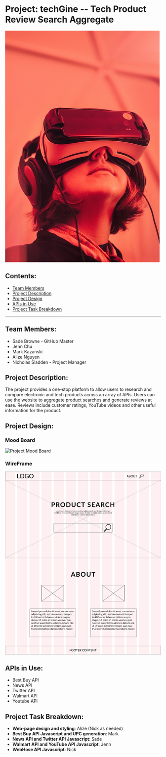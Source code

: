 # Project: **techGine** -- Tech Product Review Search Aggregate

![techKid](assets/images/techKid.jpg)

## Contents:
* [Team Members](#team-members)
* [Project Description](#project-description)
* [Project Design](#project-design)
* [APIs in Use](#apis-in-use)
* [Project Task Breakdown](#project-task-breakdown)
___

## Team Members:
* Sadé Browne - GitHub Master
* Jenn Chu
* Mark Kazanski
* Alize Nguyen
* Nicholas Sladden - Project Manager

## Project Description:

The project provides a one-stop platform to allow users to research and compare electronic and tech products across an array of APIs. Users can use the website to aggregate product searches and generate reviews at ease. Reviews include customer ratings, YouTube videos and other useful information for the product.

## Project Design:

### Mood Board
![Project Mood Board](assets/images/Moodboard-ProjectOne-01.png)

### WireFrame
![Project Wireframe](assets/images/wireframe-02.png)

## APIs in Use:
* Best Buy API
* News API
* Twitter API
* Walmart API
* Youtube API

## Project Task Breakdown:

* **Web-page design and styling**: Alize (Nick as needed)
* **Best Buy API Javascript and UPC generation**: Mark
* **News API and Twitter API Javascript**: Sade
* **Walmart API and YouTube API Javascript**: Jenn
* **WebHose API Javascript**: Nick
